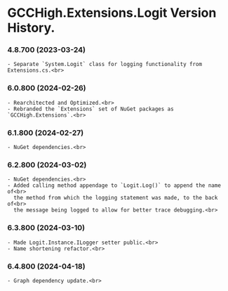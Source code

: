 ﻿# GCCHigh.Extensions.Logit Version History.

### **4.8.700 (2023-03-24)**<br>
	- Separate `System.Logit` class for logging functionality from Extensions.cs.<br>

### **6.0.800 (2024-02-26)**<br>
	- Rearchitected and Optimized.<br>
	- Rebranded the `Extensions` set of NuGet packages as `GCCHigh.Extensions`.<br>

### **6.1.800 (2024-02-27)**<br>
	- NuGet dependencies.<br>

### **6.2.800 (2024-03-02)**<br>
	- NuGet dependencies.<br>
	- Added calling method appendage to `Logit.Log()` to append the name of<br>
	  the method from which the logging statement was made, to the back of<br>
	  the message being logged to allow for better trace debugging.<br>

### **6.3.800 (2024-03-10)**<br>
	- Made Logit.Instance.ILogger setter public.<br>
	- Name shortening refactor.<br>

### **6.4.800 (2024-04-18)**<br>
	- Graph dependency update.<br>
